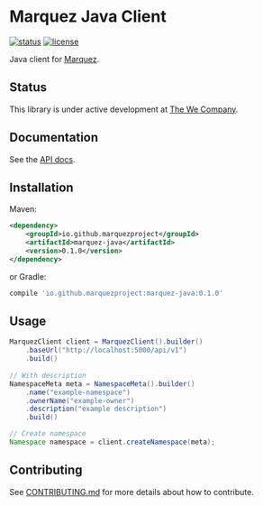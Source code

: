 # Marquez Java Client

[![status](https://img.shields.io/badge/status-WIP-yellow.svg)](#status) [![license](https://img.shields.io/badge/license-Apache_2.0-blue.svg)](https://raw.githubusercontent.com/MarquezProject/marquez-python/master/LICENSE)

Java client for [Marquez](https://github.com/MarquezProject/marquez).

## Status

This library is under active development at [The We Company](https://www.we.co). 

## Documentation

See the [API docs](https://marquezproject.github.io/marquez/openapi.html).

## Installation

Maven:

```xml
<dependency>
    <groupId>io.github.marquezproject</groupId>
    <artifactId>marquez-java</artifactId>
    <version>0.1.0</version>
</dependency>
```

or Gradle:

```groovy
compile 'io.github.marquezproject:marquez-java:0.1.0'
```
## Usage

```java
MarquezClient client = MarquezClient().builder()
    .baseUrl("http://localhost:5000/api/v1")
    .build()
     
// With description
NamespaceMeta meta = NamespaceMeta().builder()
    .name("example-namespace")
    .ownerName("example-owner")
    .description("example description")
    .build()

// Create namespace 
Namespace namespace = client.createNamespace(meta);
```

## Contributing

See [CONTRIBUTING.md](https://github.com/MarquezProject/marquez-java/blob/master/CONTRIBUTING.md) for more details about how to contribute.
